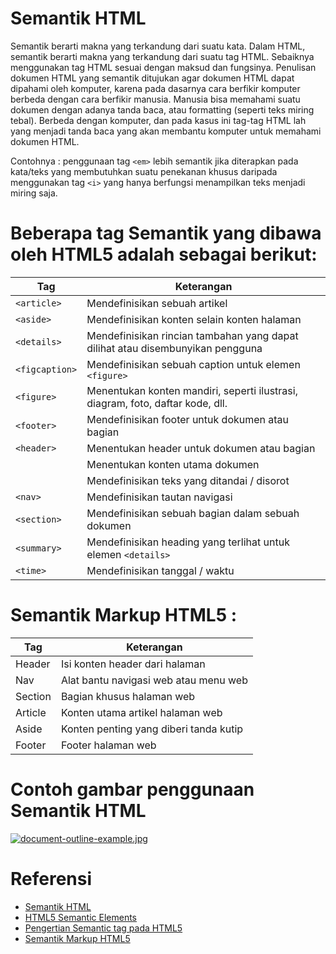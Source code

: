 # Semantik HTML
Semantik berarti makna yang terkandung dari suatu kata. Dalam HTML, semantik berarti makna yang terkandung dari suatu tag HTML. Sebaiknya menggunakan tag HTML sesuai dengan maksud dan fungsinya.
Penulisan dokumen HTML yang semantik ditujukan agar dokumen HTML dapat dipahami oleh komputer, karena pada dasarnya cara berfikir komputer berbeda dengan cara berfikir manusia.
Manusia bisa memahami suatu dokumen dengan adanya tanda baca, atau formatting (seperti teks miring tebal). Berbeda dengan komputer, dan pada kasus ini tag-tag HTML lah yang menjadi tanda baca yang akan membantu komputer untuk memahami dokumen HTML.

Contohnya : penggunaan tag `<em>` lebih semantik jika diterapkan pada kata/teks yang membutuhkan suatu penekanan khusus daripada menggunakan tag `<i>` yang hanya berfungsi menampilkan teks menjadi miring saja.

# Beberapa tag Semantik yang dibawa oleh HTML5 adalah sebagai berikut:
Tag | Keterangan
----- | ---------
`<article>` |  Mendefinisikan sebuah artikel
`<aside>` | Mendefinisikan konten selain konten halaman
`<details>` | Mendefinisikan rincian tambahan yang dapat dilihat atau disembunyikan pengguna
`<figcaption>` | Mendefinisikan sebuah caption untuk elemen `<figure>`
`<figure>` | Menentukan konten mandiri, seperti ilustrasi, diagram, foto, daftar kode, dll.
`<footer>` | Mendefinisikan footer untuk dokumen atau bagian
`<header>` | Menentukan header untuk dokumen atau bagian
<main> | Menentukan konten utama dokumen
<mark> | Mendefinisikan teks yang ditandai / disorot
`<nav>` | Mendefinisikan tautan navigasi
`<section>` | Mendefinisikan sebuah bagian dalam sebuah dokumen
`<summary>` | Mendefinisikan heading yang terlihat untuk elemen `<details>`
`<time>` | Mendefinisikan tanggal / waktu



# Semantik Markup HTML5 :
Tag | Keterangan
---- | ---------- 
Header | Isi konten header dari halaman
Nav | Alat bantu navigasi web atau menu web
Section | Bagian khusus halaman web
Article | Konten utama artikel halaman web
Aside | Konten penting yang diberi tanda kutip
Footer | Footer halaman web

# Contoh gambar penggunaan Semantik HTML
[![document-outline-example.jpg](https://s1.postimg.org/9s1vrmx0sv/document-outline-example.jpg)](https://postimg.org/image/6j2ruz9j63/)

# Referensi
* [Semantik HTML](http://www.webhozz.com/blog/semantik-html/)
* [HTML5 Semantic Elements](https://www.w3schools.com/html/html5_semantic_elements.asp)
* [Pengertian Semantic tag pada HTML5](http://www.duniailkom.com/tutorial-belajar-html5-pengertian-semantic-tag-pada-html5/)
* [Semantik Markup HTML5](https://mkhuda.com/teknologi/semantik-markup-html5/)
